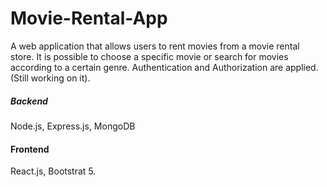 # Movie-Rental-App

A web application that allows users to rent movies from a movie rental store. 
It is possible to choose a specific movie or search for movies according to a certain genre. 
Authentication and Authorization are applied.
(Still working on it).   

##### Backend
Node.js, Express.js, MongoDB 
#### Frontend
React.js, Bootstrat 5.
